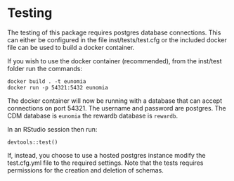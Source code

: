 # Testing

The testing of this package requires postgres database connections.
This can either be configured in the file inst/tests/test.cfg or the included docker
file can be used to build a docker container.

If you wish to use the docker container (recommended), from the inst/test folder run the commands:

    docker build . -t eunomia
    docker run -p 54321:5432 eunomia
    
The docker container will now be running with a database that can accept connections on port 54321.
The username and password are postgres. The CDM database is `eunomia` the rewardb database is `rewardb`.
 
In an RStudio session then run:
    
    devtools::test()
    
If, instead, you choose to use a hosted postgres instance modify the test.cfg.yml file
to the required settings. Note that the tests requires permissions for the creation and deletion of schemas.